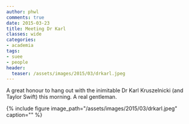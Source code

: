 ```yaml
---
author: phwl
comments: true
date: 2015-03-23
title: Meeting Dr Karl
classes: wide
categories:
- academia
tags:
- suee
- people
header:
  teaser: /assets/images/2015/03/drkarl.jpeg
---
```


A great honour to hang out with the inimitable Dr Karl Kruszelnicki (and Taylor Swift) this morning. A real gentleman.

<!-- more -->
{% include figure image_path="/assets/images/2015/03/drkarl.jpeg" caption="" %}
